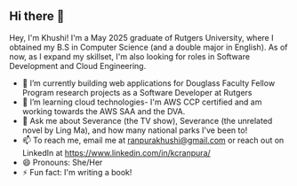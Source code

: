 ## Hi there 👋

Hey, I'm Khushi! I'm a May 2025 graduate of Rutgers University, where I obtained my B.S in Computer Science (and a double major in English). As of now, as I expand my skillset, I'm also looking for roles in Software Development and Cloud Engineering.   

- 🔭 I’m currently building web applications for Douglass Faculty Fellow Program research projects as a Software Developer at Rutgers
- 🌱 I’m learning cloud technologies- I'm AWS CCP certified and am working towards the AWS SAA and the DVA. 
- 💬 Ask me about Severance (the TV show), Severance (the unrelated novel by Ling Ma), and how many national parks I've been to!
- 📫 To reach me, email me at ranpurakhushi@gmail.com or reach out on LinkedIn at https://www.linkedin.com/in/kcranpura/
- 😄 Pronouns: She/Her
- ⚡ Fun fact: I'm writing a book!

